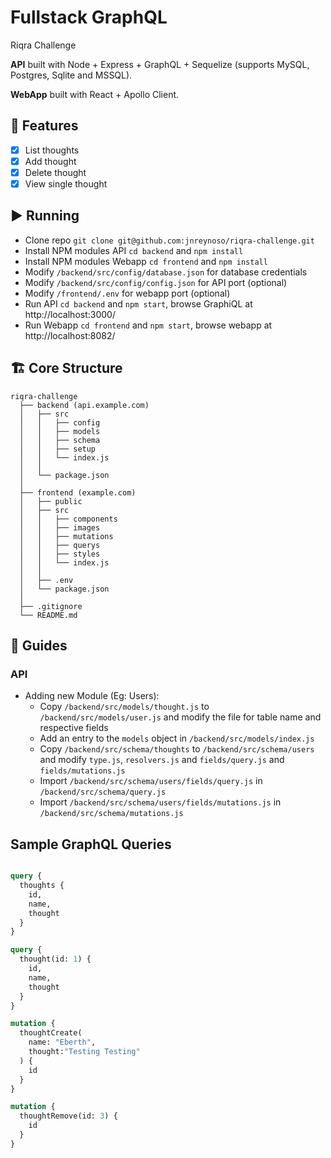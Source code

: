 # Fullstack GraphQL

Riqra Challenge

**API** built with Node + Express + GraphQL + Sequelize (supports MySQL, Postgres, Sqlite and MSSQL). 

**WebApp** built with React + Apollo Client. 

## 📝 Features
- [x] List thoughts
- [x] Add thought
- [x] Delete thought
- [x] View single thought

## ▶️ Running
- Clone repo `git clone git@github.com:jnreynoso/riqra-challenge.git`
- Install NPM modules API `cd backend` and `npm install`
- Install NPM modules Webapp `cd frontend` and `npm install`
- Modify `/backend/src/config/database.json` for database credentials
- Modify `/backend/src/config/config.json` for API port (optional)
- Modify `/frontend/.env` for webapp port (optional)
- Run API `cd backend` and `npm start`, browse GraphiQL at http://localhost:3000/
- Run Webapp `cd frontend` and `npm start`, browse webapp at http://localhost:8082/

## 🏗 Core Structure
    riqra-challenge
      ├── backend (api.example.com)
      │   ├── src
      │   │   ├── config
      │   │   ├── models
      │   │   ├── schema
      │   │   ├── setup
      │   │   └── index.js
      │   │
      │   └── package.json
      │
      ├── frontend (example.com)
      │   ├── public
      │   ├── src
      │   │   ├── components
      │   │   ├── images
      │   │   ├── mutations
      │   │   ├── querys
      │   │   ├── styles
      │   │   └── index.js
      │   │
      │   ├── .env
      │   └── package.json
      │
      ├── .gitignore
      └── README.md

## 📘 Guides
### API
- Adding new Module (Eg: Users):
  - Copy `/backend/src/models/thought.js` to `/backend/src/models/user.js` and modify the file for table name and respective fields
  - Add an entry to the `models` object in `/backend/src/models/index.js`
  - Copy `/backend/src/schema/thoughts` to `/backend/src/schema/users` and modify `type.js`, `resolvers.js` and `fields/query.js` and `fields/mutations.js`
  - Import `/backend/src/schema/users/fields/query.js` in `/backend/src/schema/query.js`
  - Import `/backend/src/schema/users/fields/mutations.js` in `/backend/src/schema/mutations.js`

## Sample GraphQL Queries

```graphql

query {
  thoughts {
    id,
    name,
    thought
  }
}

query {
  thought(id: 1) {
    id,
    name,
    thought
  }
}

mutation {
  thoughtCreate(
    name: "Eberth", 
    thought:"Testing Testing"
  ) {
    id
  }
}

mutation {
  thoughtRemove(id: 3) {
    id
  }
}
```